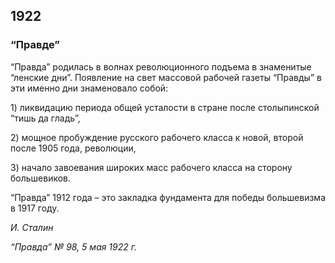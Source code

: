 ## 1922

### “Правде”

“Правда” родилась в волнах революционного подъема в знаменитые “ленские дни”. Появление на свет массовой рабочей газеты “Правды” в эти именно дни знаменовало собой:

1) ликвидацию периода общей усталости в стране после столыпинской “тишь да гладь”,

2) мощное пробуждение русского рабочего класса к новой, второй после 1905 года, революции,

3) начало завоевания широких масс рабочего класса на сторону большевиков.

“Правда” 1912 года – это закладка фундамента для победы большевизма в 1917 году.

_И. Сталин_

_“Правда” №_ _98, 5 мая 1922_ _г._

